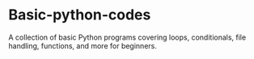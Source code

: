 # Basic-python-codes
A collection of basic Python programs covering loops, conditionals, file handling, functions, and more for beginners.
